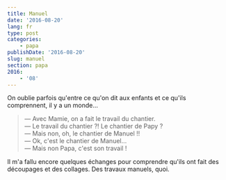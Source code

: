 ```yaml
---
title: Manuel
date: '2016-08-20'
lang: fr
type: post
categories:
    - papa
publishDate: '2016-08-20'
slug: manuel
section: papa
2016:
    - '08'
---
```


On oublie parfois qu'entre ce qu'on dit aux enfants et ce qu'ils comprennent, il y a un monde…

<!--more-->

> — Avec Mamie, on a fait le travail du chantier.  
> — Le travail du chantier ?! Le chantier de Papy ?  
> — Mais non, oh, le chantier de Manuel !!  
> — Ok, c'est le chantier de Manuel…  
> — Mais non Papa, c'est son travail !

Il m'a fallu encore quelques échanges pour comprendre qu'ils ont fait des découpages et des collages. Des travaux manuels, quoi.
